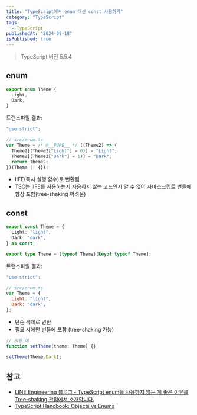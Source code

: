 ```yaml
---
title: "TypeScript에서 enum 대신 const 사용하기"
category: "TypeScript"
tags:
  - TypeScript
publishedAt: "2024-09-18"
isPublished: true
---
```


> TypeScript 버전 5.5.4

## enum

```ts
export enum Theme {
  Light,
  Dark,
}
```

트랜스파일 결과:

```js
"use strict";

// src/enum.ts
var Theme = /* @__PURE__ */ ((Theme2) => {
  Theme2[(Theme2["Light"] = 0)] = "Light";
  Theme2[(Theme2["Dark"] = 1)] = "Dark";
  return Theme2;
})(Theme || {});
```

- IIFE(즉시 실행 함수)로 변환됨
- TSC는 IIFE를 사용하는지 사용하지 않는 코드인지 알 수 없어 자바스크립트 번들에 항상 포함(tree-shaking 어려움)

## const

```ts
export const Theme = {
  Light: "light",
  Dark: "dark",
} as const;

export type Theme = (typeof Theme)[keyof typeof Theme];
```

트랜스파일 결과:

```js
"use strict";

// src/enum.ts
var Theme = {
  Light: "light",
  Dark: "dark",
};
```

- 단순 객체로 변환
- 필요 시에만 번들에 포함 (tree-shaking 가능)

```ts
// 사용 예
function setTheme(theme: Theme) {}

setTheme(Theme.Dark);
```

## 참고

- [LINE Engineering 블로그 - TypeScript enum을 사용하지 않는 게 좋은 이유를 Tree-shaking 관점에서 소개합니다.](https://engineering.linecorp.com/ko/blog/typescript-enum-tree-shaking)
- [TypeScript Handbook: Objects vs Enums](https://www.typescriptlang.org/docs/handbook/enums.html#objects-vs-enums)
